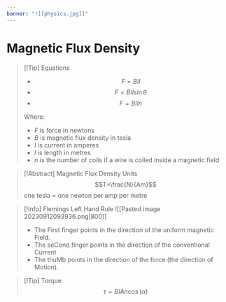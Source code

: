 ```yaml
---
banner: "![[physics.jpg]]"
---
```

# Magnetic Flux Density

> [!Tip] Equations 
> - $$F=BIl$$
> - $$F=BIl\sin\theta$$
> - $$F=BIln$$
> 
> Where:
> - $F$ is force in newtons 
> - $B$ is magnetic flux density in tesla 
> - $I$ is current in amperes
> - $l$ is length in metres 
> - $n$ is the number of coils if a wire is coiled inside a magnetic field

> [!Abstract] Magnetic Flux Density Units 
> $$T=\frac{N}{Am}$$
> one tesla = one newton per amp per metre

> [!Info] Flemings Left Hand Rule 
> ![[Pasted image 20230912093936.png|800]]
> - The First finger points in the direction of the uniform magnetic Field.
> - The seCond finger points in the direction of the conventional Current 
> - The thuMb points in the direction of the force (the direction of Motion).

> [!Tip] Torque
>  $$\tau=BIAn\cos(\alpha)$$

